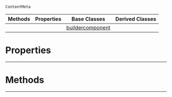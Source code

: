  `ContentMeta`

|Methods|Properties|Base Classes|Derived Classes|
|---|---|---|---|
| | |[buildercomponent](buildercomponent.md)| |


 #  Properties


---  
 #  Methods


---  
 

 